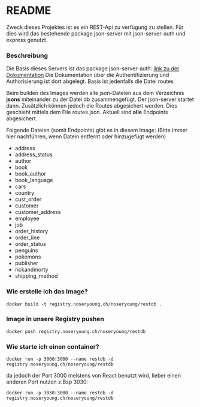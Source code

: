 # README #

Zweck dieses Projektes ist es ein REST-Api zu verfügung zu stellen. Für dies wird das bestehende package json-server mit json-server-auth und express genutzt. 

### Beschreibung ###

Die Basis dieses Servers ist das package json-server-auth: 
[link zu der Dokumentation](https://github.com/jeremyben/json-server-auth#readme)
Die Dokumentation über die Authentifizierung und Authorisierung ist dort abgelegt. Basis ist jedenfalls die Datei routes

Beim builden des Images werden alle json-Dateien aus dem Verzeichnis **jsons** miteinander zu der Datei db zusammengefügt. Der json-server startet dann. Zusätzlich können jedoch die Routes abgesichert werden. Dies geschieht mittels dem File routes.json. Aktuell sind **alle** Endpoints abgesichert.

Folgende Dateien (somit Endpoints) gibt es in diesem Image:
(Bitte immer hier nachführen, wenn Datein entfernt oder hinzugefügt werden)

- address
- address_status
- author
- book
- book_author
- book_language
- cars
- country 
- cust_order 
- customer 
- customer_address 
- employee 
- job 
- order_history 
- order_line 
- order_status 
- penguins
- pokemons
- publisher 
- rickandmorty 
- shipping_method

### Wie erstelle ich das Image? ### 
`docker build -t registry.noseryoung.ch/noseryoung/restdb .`
### Image in unsere Registry pushen ###
`docker push registry.noseryoung.ch/noseryoung/restdb`
### Wie starte ich einen container? ###
`docker run -p 3000:3000 --name restdb -d registry.noseryoung.ch/noseryoung/restdb`

da jedoch der Port 3000 meistens von React benutzt wird, lieber einen anderen Port nutzen z.Bsp 3030:

`docker run -p 3030:3000 --name restdb -d registry.noseryoung.ch/noseryoung/restdb`
